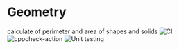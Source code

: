 # Geometry
calculate of perimeter and area of shapes and solids
![CI](https://github.com/99002690/Geometry/workflows/CI/badge.svg)
![cppcheck-action](https://github.com/99002690/Geometry/workflows/cppcheck-action/badge.svg)
![Unit testing](https://github.com/99002690/Geometry/workflows/Unit%20testing/badge.svg)
